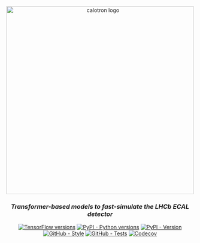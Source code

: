 <div align="center">
  <img alt="calotron logo" src="https://raw.githubusercontent.com/mbarbetti/calotron/main/.github/images/calotron-logo.png" width="500"/>
</div>

<h3 align="center">
  <em>Transformer-based models to fast-simulate the LHCb ECAL detector</em>
</h3>

<p align="center">
  <a href="https://www.tensorflow.org/versions"><img alt="TensorFlow versions" src="https://img.shields.io/badge/tensorflow-2.10%20|%202.11-f57000?style=flat"></a>
  <a href="https://pypi.python.org/pypi/calotron"><img alt="PyPI - Python versions" src="https://img.shields.io/pypi/pyversions/calotron"></a>
  <a href="https://pypi.python.org/pypi/calotron"><img alt="PyPI - Version" src="https://img.shields.io/pypi/v/calotron"></a>
  <!--
  <a href="https://pypi.python.org/pypi/calotron"><img alt="PyPI - Status" src="https://img.shields.io/pypi/status/calotron"></a>
  <a href="https://pypi.python.org/pypi/calotron"><img alt="PyPI - Downloads" src="https://img.shields.io/pypi/dm/calotron"></a>
  <a href="https://github.com/mbarbetti/calotron/issues"><img alt="GitHub - Issues" src="https://img.shields.io/github/issues/mbarbetti/calotron"></a>
  <a href="https://github.com/mbarbetti/calotron/pulls"><img alt="GitHub - Pull-requests" src="https://img.shields.io/github/issues-pr/mbarbetti/calotron"></a>
  <a href="https://github.com/mbarbetti/calotron/network/members"><img alt="GitHub - Forks" src="https://badgen.net/github/forks/mbarbetti/calotron"></a>
  <a href="https://github.com/mbarbetti/calotron/stargazers"><img alt="GitHub - Stars" src="https://img.shields.io/github/stars/mbarbetti/calotron"></a>
  -->
  <a href="https://github.com/mbarbetti/calotron/actions/workflows/style.yml"><img alt="GitHub - Style" src="https://github.com/mbarbetti/calotron/actions/workflows/style.yml/badge.svg?branch=main"></a>
  <a href="https://github.com/mbarbetti/calotron/actions/workflows/tests.yml"><img alt="GitHub - Tests" src="https://github.com/mbarbetti/calotron/actions/workflows/tests.yml/badge.svg?branch=main"></a>
  <a href="https://codecov.io/gh/mbarbetti/calotron"><img alt="Codecov" src="https://codecov.io/gh/mbarbetti/calotron/branch/main/graph/badge.svg?token=DRG8BWC9RR"></a>
</p>
